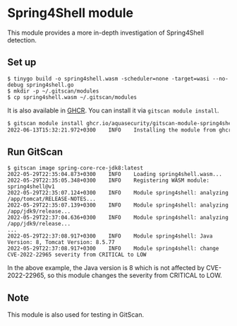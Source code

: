# Spring4Shell module

This module provides a more in-depth investigation of Spring4Shell detection.

## Set up

```
$ tinygo build -o spring4shell.wasm -scheduler=none -target=wasi --no-debug spring4shell.go 
$ mkdir -p ~/.gitscan/modules
$ cp spring4shell.wasm ~/.gitscan/modules
```

It is also available in [GHCR][gitscan-module-spring4shell].
You can install it via `gitscan module install`.

```bash
$ gitscan module install ghcr.io/aquasecurity/gitscan-module-spring4shell
2022-06-13T15:32:21.972+0300    INFO    Installing the module from ghcr.io/aquasecurity/gitscan-module-spring4shell...
```

## Run GitScan

```
$ gitscan image spring-core-rce-jdk8:latest
2022-05-29T22:35:04.873+0300    INFO    Loading spring4shell.wasm...
2022-05-29T22:35:05.348+0300    INFO    Registering WASM module: spring4shell@v1
2022-05-29T22:35:07.124+0300    INFO    Module spring4shell: analyzing /app/tomcat/RELEASE-NOTES...
2022-05-29T22:35:07.139+0300    INFO    Module spring4shell: analyzing /app/jdk9/release...
2022-05-29T22:37:04.636+0300    INFO    Module spring4shell: analyzing /app/jdk9/release...
...
2022-05-29T22:37:08.917+0300    INFO    Module spring4shell: Java Version: 8, Tomcat Version: 8.5.77
2022-05-29T22:37:08.917+0300    INFO    Module spring4shell: change CVE-2022-22965 severity from CRITICAL to LOW
```

In the above example, the Java version is 8 which is not affected by CVE-2022-22965, so this module changes the severity from CRITICAL to LOW.

## Note
This module is also used for testing in GitScan.

[gitscan-module-spring4shell]: https://github.com/orgs/aquasecurity/packages/container/package/gitscan-module-spring4shell